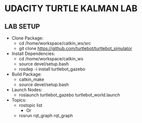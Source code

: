 # UDACITY TURTLE KALMAN LAB

## LAB SETUP
 - Clone Package:
   - cd /home/workspace/catkin_ws/src
   - git clone https://github.com/turtlebot/turtlebot_simulator
 - Install Dependencies:
   - cd /home/workspace/catkin_ws
   - source devel/setup.bash
   - rosdep -i install turtlebot_gazebo
 - Build Package:
   - catkin_make
   - source devel/setup.bash
 - Launch Nodes:
   - roslaunch turtlebot_gazebo turtlebot_world.launch
 - Topics:
   - rostopic list
        - Or
   - rosrun rqt_graph rqt_graph
